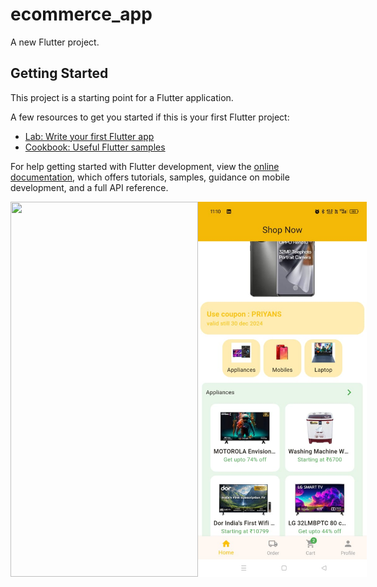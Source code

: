 # ecommerce_app

A new Flutter project.

## Getting Started

This project is a starting point for a Flutter application.

A few resources to get you started if this is your first Flutter project:

- [Lab: Write your first Flutter app](https://docs.flutter.dev/get-started/codelab)
- [Cookbook: Useful Flutter samples](https://docs.flutter.dev/cookbook)

For help getting started with Flutter development, view the
[online documentation](https://docs.flutter.dev/), which offers tutorials,
samples, guidance on mobile development, and a full API reference.


<div style="display: flex; align-items: left; justify-content: space-around;">

<img src="assets/images/screen_recording.gif" height="600" width="300">



<img src = "assets/images/image.jpg" height="600" width = "300">


 </div>